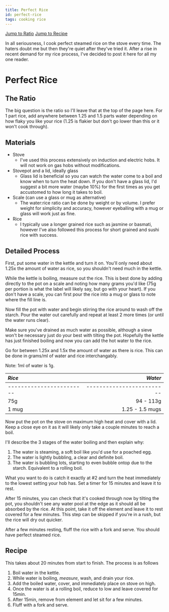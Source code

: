 ```yaml
---
title: Perfect Rice
id: perfect-rice
tags: cooking rice
---
```


[Jump to Ratio](#the-ratio)
[Jump to Recipe](#recipe)

In all seriousness, I cook perfect steamed rice on the stove every time. The 
haters doubt me but then they're quiet after they've tried it. After a rise in 
recent demand for my rice process, I've decided to post it here for all my one 
reader.

# Perfect Rice

## The Ratio

The big question is the ratio so I'll leave that at the top of the page here.
For 1 part rice, add anywhere between 1.25 and 1.5 parts water depending on how 
flaky you like your rice (1.25 is flakier but don't go lower than this or it 
won't cook through).


## Materials

* Stove
  * I've used this process extensively on induction and electric hobs. It will 
  not work on gas hobs without modifications.
* Stovepot and a lid, ideally glass
  * Glass lid is beneficial so you can watch the water come to a boil and know 
  when to turn the heat down. If you don't have a glass lid, I'd suggest a bit 
  more water (maybe 10%) for the first times as you get accustomed to how long
  it takes to boil.
* Scale (can use a glass or mug as alternative)
  * The water:rice ratio can be done by weight or by volume. I prefer weight for 
  simplicity and accuracy, however eyeballing with a mug or glass will work 
  just as fine.
* Rice
  * I typically use a longer grained rice such as jasmine or basmati, however 
  I've also followed this process for short grained and sushi rice with success.


## Detailed Process

First, put some water in the kettle and turn it on. You'll only need about 1.25x 
the amount of water as rice, so you shouldn't need much in the kettle.

While the kettle is boiling, measure out the rice. This is best done by adding 
directly to the pot on a scale and noting how many grams you'd like (75g per 
portion is what the label will likely say, but go with your heart). If you don't
have a scale, you can first pour the rice into a mug or glass to note where the 
fill line is.

Now fill the pot with water and begin stirring the rice around to wash off the 
starch. Pour the water out carefully and repeat at least 2 more times (or until 
the water runs clear).

Make sure you've drained as much water as possible, although a sieve won't be 
necessary just do your best with tilting the pot. Hopefully the kettle has just 
finished boiling and now you can add the hot water to the rice. 

Go for between 1.25x and 1.5x the amount of water as there is rice. This can be 
done in grams/ml of water and rice interchangably. 

Note: 1ml of water is 1g.

| *Rice*        | *Water*      |
| :------------ | -------------: |
| \-\-\-\-\-\-\-\-\-\-\-\-\-\-\-\-\-\-\-\-\-\-\-\- | \-\-\-\-\-\-\-\-\-\-\-\-\-\-\-\-\-\-\-\-\-\-\-\-\- |
| 75g | 94 - 113g |
| 1 mug | 1.25 - 1.5 mugs |

Now put the pot on the stove on maximum high heat and cover with a lid. Keep a 
close eye on it as it will likely only take a couple minutes to reach a boil.

I'll describe the 3 stages of the water boiling and then explain why:
1. The water is steaming, a soft boil like you'd use for a poached egg.
2. The water is lightly bubbling, a clear and definite boil.
3. The water is bubbling lots, starting to even bubble ontop due to the starch.
Equivalent to a rolling boil.

What you want to do is catch it exactly at #2 and turn the heat immediately to 
the lowest setting your hob has. Set a timer for 15 minutes and leave it to 
rest.

After 15 minutes, you can check that it's cooked through now by tilting the pot,
you shouldn't see any water pool at the edge as it should all be absorbed by the
rice. At this point, take it off the element and leave it to rest covered for a 
few minutes. This step can be skipped if you're in a rush, but the rice will 
dry out quicker.

After a few minutes resting, fluff the rice with a fork and serve. You should 
have perfect steamed rice.


## Recipe

This takes about 20 minutes from start to finish. The process is as follows

1. Boil water in the kettle.
2. While water is boiling, *measure*, wash, and drain your rice.
3. Add the boiled water, cover, and immediately place on stove on high.
4. Once the water is at a rolling boil, reduce to low and leave covered for 15min.
5. After 15min, remove from element and let sit for a few minutes.
6. Fluff with a fork and serve.



